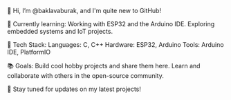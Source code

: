 👋 Hi, I’m @baklavaburak, and I'm quite new to GitHub!

🌱 Currently learning:
    Working with ESP32 and the Arduino IDE.
    Exploring embedded systems and IoT projects.

🔧 Tech Stack:
    Languages: C, C++
    Hardware: ESP32, Arduino
    Tools: Arduino IDE, PlatformIO

📚 Goals:
    Build cool hobby projects and share them here.
    Learn and collaborate with others in the open-source community.

🚀 Stay tuned for updates on my latest projects!

<!---
baklavaburak/baklavaburak is a ✨ special ✨ repository because its `README.md` (this file) appears on your GitHub profile.
You can click the Preview link to take a look at your changes.
--->

